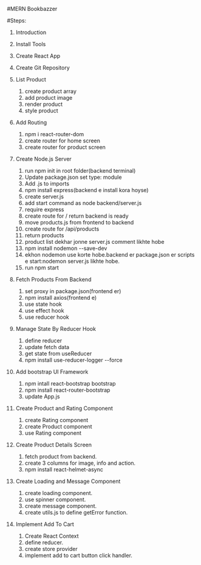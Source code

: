 #MERN Bookbazzer

#Steps:

1.  Introduction
2.  Install Tools
3.  Create React App
4.  Create Git Repository
5.  List Product

    1. create product array
    2. add product image
    3. render product
    4. style product

6.  Add Routing

    1. npm i react-router-dom
    2. create router for home screen
    3. create router for product screen

7.  Create Node.js Server

    1. run npm init in root folder(backend terminal)
    2. Update package.json set type: module
    3. Add .js to imports
    4. npm install express(backend e install kora hoyse)
    5. create server.js
    6. add start command as node backend/server.js
    7. require express
    8. create route for / return backend is ready
    9. move products.js from frontend to backend
    10. create route for /api/products
    11. return products
    12. product list dekhar jonne server.js comment likhte hobe
    <!-- backend kichu change korle seta start korar jonne bar bar server stop kore abr start korte hoy.
       ei shomossa somadhaner jonne nodemon install korte hobe
    -->
    13. npm install nodemon --save-dev
    <!--ekhane (-den) use kora hoyse karon nodemon just development er jonne use kora hobe.
    development er pore r use kora hobe na -->
    14. ekhon nodemon use korte hobe.backend er package.json er scripts e start:nodemon server.js likhte hobe.
    15. run npm start

8.  Fetch Products From Backend
    <!-- proxy use er maddome backend theke data frontend e ana hobe.
    ekhane proxy dia 3000 port er modde amader backend er 5000 port er dsata run korano hobe. -->

    1. set proxy in package.json(frontend er)
    2. npm install axios(frontend e)
    3. use state hook
    4. use effect hook
    5. use reducer hook

9.  Manage State By Reducer Hook
    <!-- useState er cheye useReducer valo tai replace kora holo -->
    <!-- jokhn complex state er kaj hobe tokhn useReducer -->
    <!-- jokhn next state depend kore previous state er upor tokhn useReducer -->

    1. define reducer
    2. update fetch data
    3. get state from useReducer
       <!-- state changes gula dekhar jonne useReducer logger use hoy -->
       <!-- logger use kore state er kaj thik vabe hocce kina debug kora jay -->
    4. npm install use-reducer-logger --force <!-- force karon react17 e eita kaj kore na-->

10. Add bootstrap UI Framework
    <!-- frontend folder e react-boostrap & react-router-bootstrap install korte hobe -->
    1. npm intall react-bootstrap bootstrap
    2. npm install react-router-bootstrap
    3. update App.js
11. Create Product and Rating Component
    1. create Rating component
    2. create Product component
    3. use Rating component
12. Create Product Details Screen
    1. fetch product from backend.
    2. create 3 columns for image, info and action.
    3. npm install react-helmet-async <!--jei product details e dhukbo seta browser er bar e dekhabe-->
13. Create Loading and Message Component
    1. create loading component.
    2. use spinner component.
    3. create message component.
    4. create utils.js to define getError function.
14. Implement Add To Cart
    <!-- eikhane react context use kore kora hoyeche
    react context online theke sikhe nite parbe -->
    1. Create React Context
    2. define reducer.
    3. create store provider
    4. implement add to cart button click handler.
